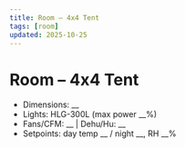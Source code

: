 ```yaml
---
title: Room – 4x4 Tent
tags: [room]
updated: 2025-10-25
---
```

# Room – 4x4 Tent

- Dimensions: __  
- Lights: HLG-300L (max power __%)  
- Fans/CFM: __ | Dehu/Hu: __  
- Setpoints: day temp __ / night __, RH __%
